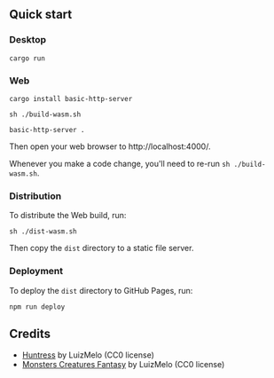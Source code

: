 ## Quick start

### Desktop

```
cargo run
```

### Web

```
cargo install basic-http-server

sh ./build-wasm.sh

basic-http-server .
```

Then open your web browser to http://localhost:4000/.

Whenever you make a code change, you'll need to re-run `sh ./build-wasm.sh`.

### Distribution

To distribute the Web build, run:

```
sh ./dist-wasm.sh
```

Then copy the `dist` directory to a static file server.

### Deployment

To deploy the `dist` directory to GitHub Pages, run:

```
npm run deploy
```

## Credits

- [Huntress](https://luizmelo.itch.io/huntress) by LuizMelo (CC0 license)
- [Monsters Creatures Fantasy](https://luizmelo.itch.io/monsters-creatures-fantasy) by LuizMelo (CC0 license)
